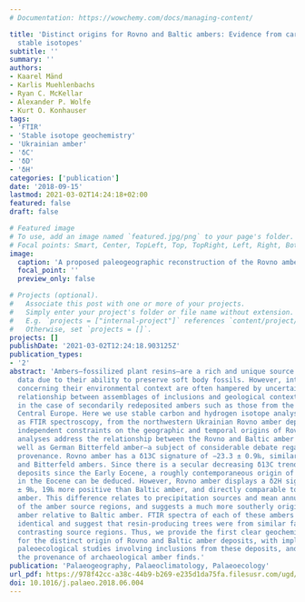 ```yaml
---
# Documentation: https://wowchemy.com/docs/managing-content/

title: 'Distinct origins for Rovno and Baltic ambers: Evidence from carbon and hydrogen
  stable isotopes'
subtitle: ''
summary: ''
authors:
- Kaarel Mänd
- Karlis Muehlenbachs
- Ryan C. McKellar
- Alexander P. Wolfe
- Kurt O. Konhauser
tags:
- 'FTIR'
- 'Stable isotope geochemistry'
- 'Ukrainian amber'
- 'δC'
- 'δD'
- 'δH'
categories: ['publication']
date: '2018-09-15'
lastmod: 2021-03-02T14:24:18+02:00
featured: false
draft: false

# Featured image
# To use, add an image named `featured.jpg/png` to your page's folder.
# Focal points: Smart, Center, TopLeft, Top, TopRight, Left, Right, BottomLeft, Bottom, BottomRight.
image:
  caption: 'A proposed paleogeographic reconstruction of the Rovno amber source area during the Late Eocene. Shaded areas represent Late Eocene landmass, contours are superimposed modern state borders.'
  focal_point: ''
  preview_only: false

# Projects (optional).
#   Associate this post with one or more of your projects.
#   Simply enter your project's folder or file name without extension.
#   E.g. `projects = ["internal-project"]` references `content/project/deep-learning/index.md`.
#   Otherwise, set `projects = []`.
projects: []
publishDate: '2021-03-02T12:24:18.903125Z'
publication_types:
- '2'
abstract: 'Ambers—fossilized plant resins—are a rich and unique source of paleoecological
  data due to their ability to preserve soft body fossils. However, interpretations
  concerning their environmental context are often hampered by uncertainties in the
  relationship between assemblages of inclusions and geological context, particularly
  in the case of secondarily redeposited ambers such as those from the Paleogene of
  Central Europe. Here we use stable carbon and hydrogen isotope analyses, as well
  as FTIR spectroscopy, from the northwestern Ukrainian Rovno amber deposit, to provide
  independent constraints on the geographic and temporal origins of Rovno amber. These
  analyses address the relationship between the Rovno and Baltic amber deposits as
  well as German Bitterfeld amber—a subject of considerable debate regarding their
  provenance. Rovno amber has a δ13C signature of −23.3 ± 0.9‰, similar to both Baltic
  and Bitterfeld ambers. Since there is a secular decreasing δ13C trend among amber
  deposits since the Early Eocene, a roughly contemporaneous origin of these deposits
  in the Eocene can be deduced. However, Rovno amber displays a δ2H signature of −258
  ± 9‰, 19‰ more positive than Baltic amber, and directly comparable to Bitterfeld
  amber. This difference relates to precipitation sources and mean annual temperatures
  of the amber source regions, and suggests a much more southerly origin of Rovno
  amber relative to Baltic amber. FTIR spectra of each of these ambers are nearly
  identical and suggest that resin-producing trees were from similar families, despite
  contrasting source regions. Thus, we provide the first clear geochemical evidence
  for the distinct origin of Rovno and Baltic amber deposits, with implications for
  paleoecological studies involving inclusions from these deposits, and for determining
  the provenance of archaeological amber finds.'
publication: 'Palaeogeography, Palaeoclimatology, Palaeoecology'
url_pdf: https://978f42cc-a38c-44b9-b269-e235d1da75fa.filesusr.com/ugd/161b8a_becb5f2a5ade464fb167e657008f1921.pdf
doi: 10.1016/j.palaeo.2018.06.004
---
```

